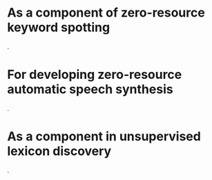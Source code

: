 # As a component of zero-resource keyword spotting
.
# For developing zero-resource automatic speech synthesis
.
# As a component in unsupervised lexicon discovery
.